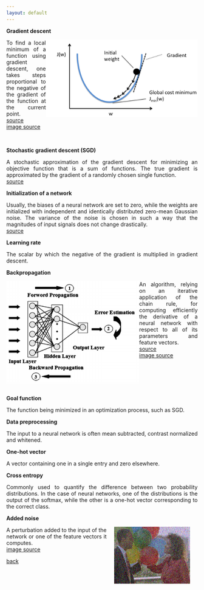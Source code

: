 ```yaml
---
layout: default
---
```


<strong>Gradient descent</strong>

<img style="float: right; width: 400px;" src="/assets/img/grad_descent.png">

<p align="justify">
To find a local minimum of a function using gradient descent, one takes steps proportional to the negative of the gradient of the function at the current point.<br />
<a href="https://en.wikipedia.org/wiki/Gradient_descent"> source </a>
<br>
<a href="https://github.com/rasbt/python-machine-learning-book"> image source </a>
</p>

<br>

<strong>Stochastic gradient descent (SGD)</strong>
<p align="justify">
A stochastic approximation of the gradient descent for minimizing an objective function that is a sum of functions.
The true gradient is approximated by the gradient of a randomly chosen single function.<br />
<a href="https://en.wikipedia.org/wiki/Stochastic_gradient_descent"> source </a>
</p>

<strong>Initialization of a network</strong>
<p align="justify">
Usually, the biases of a neural network are set to zero, while the weights are initialized with independent and identically distributed zero-mean Gaussian noise.
The variance of the noise is chosen in such a way that the magnitudes of input signals does not change drastically.<br />
<a href="https://arxiv.org/pdf/1502.01852.pdf"> source </a>
</p>

<strong>Learning rate</strong>
<p align="justify">
The scalar by which the negative of the gradient is multiplied in gradient descent.
</p>

<strong>Backpropagation</strong>

<img style="float: left; width: 350px;" src="/assets/img/backprop.png">

<p align="justify">
An algorithm, relying on an iterative application of the chain rule, for computing efficiently the derivative of a neural network with respect to all of its parameters and feature vectors.<br />
<a href="https://en.wikipedia.org/wiki/Backpropagation"> source </a>
<br>
<a href="https://www.researchgate.net/figure/241741756_fig2_Figure-2-Back-propagation-multilayer-ANN-with-one-hidden-layer"> image source </a>
</p>

<br>
<br>
<br>
<br>

<strong>Goal function</strong>
<p align="justify">
The function being minimized in an optimization process, such as SGD.
</p>

<strong>Data preprocessing</strong>
<p align="justify">
The input to a neural network is often mean subtracted, contrast normalized and whitened.
</p>

<strong>One-hot vector</strong>
<p align="justify">
A vector containing one in a single entry and zero elsewhere.
</p>

<strong>Cross entropy</strong>
<p align="justify">
Commonly used to quantify the difference between two probability distributions.
In the case of neural networks, one of the distributions is the output of the softmax, while the other is a one-hot vector corresponding to the correct class.
</p>

<strong>Added noise</strong>

<img style="float: right; width: 200px; margin:0px 20px" src="/assets/img/noisy.png">

<p align="justify">
A perturbation added to the input of the network or one of the feature vectors it computes.
<br>
<a href="https://people.sc.fsu.edu/~jburkardt/m_src/image_denoise/image_denoise.html"> image source </a>
</p>

[back](cheat_sheet)
